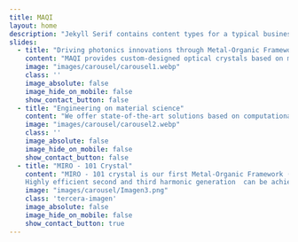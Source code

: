 ```yaml
---
title: MAQI
layout: home
description: "Jekyll Serif contains content types for a typical business website. The theme is fully responsive, blazing fast and artfully illustrated."
slides:
  - title: "Driving photonics innovations through Metal-Organic Frameworks"
    content: "MAQI provides custom-designed optical crystals based on metal-organic frameworks for a variety of applications in optical industry. "
    image: "images/carousel/carousel1.webp"
    class: ''
    image_absolute: false
    image_hide_on_mobile: false
    show_contact_button: false
  - title: "Engineering on material science"
    content: "We offer state-of-the-art solutions based on computational physics, materials science and optics that will power your photonics applications with competitive advantages across the evolving optical industry landscape."
    image: "images/carousel/carousel2.webp"
    class: ''
    image_absolute: false
    image_hide_on_mobile: false
    show_contact_button: false
  - title: "MIRO - 101 Crystal"
    content: "MIRO - 101 crystal is our first Metal-Organic Framework (MOF) product designed for optical frequency conversion. 
    Highly efficient second and third harmonic generation  can be achieved by pumping wavelengths at 1030nm."
    image: "images/carousel/Imagen3.png"
    class: 'tercera-imagen'
    image_absolute: false
    image_hide_on_mobile: false
    show_contact_button: true
---
```

